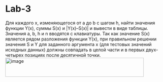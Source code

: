 # Lab-3
Для каждого x, изменяющегося от a до b с шагом h, найти значения функции Y(x), суммы S(x) и |Y(x)–S(x)| и вывести в виде таблицы. Значения a, b, h и n вводятся с клавиатуры. Так как значение S(x) является рядом разложения функции Y(x), при правильном решении значения S и Y для заданного аргумента x (для тестовых значений исходных данных) должны совпадать в целой части и в первых двух-четырех позициях после десятичной точки. 
<img width="436" height="60" alt="image" src="https://github.com/user-attachments/assets/c768b7fd-3287-41aa-88ed-c78cb2e6972a" />
